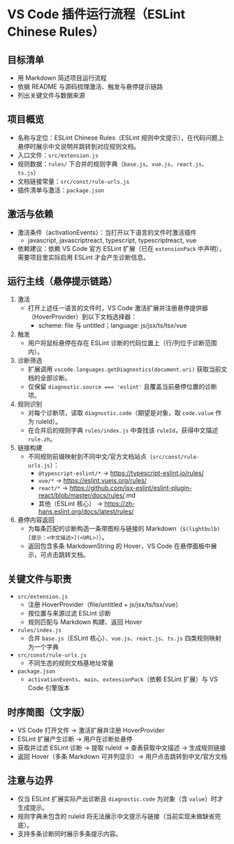 # VS Code 插件运行流程（ESLint Chinese Rules）

## 目标清单

- 用 Markdown 简述项目运行流程
- 依据 README 与源码梳理激活、触发与悬停提示链路
- 列出关键文件与数据来源

## 项目概览

- 名称与定位：ESLint Chinese Rules（ESLint 规则中文提示），在代码问题上悬停时展示中文说明并跳转到对应规则文档。
- 入口文件：`src/extension.js`
- 规则数据：`rules/` 下合并的规则字典（`base.js`、`vue.js`、`react.js`、`ts.js`）
- 文档链接常量：`src/const/rule-urls.js`
- 插件清单与激活：`package.json`

## 激活与依赖

- 激活条件（activationEvents）：当打开以下语言的文件时激活插件
  - javascript, javascriptreact, typescript, typescriptreact, vue
- 依赖建议：依赖 VS Code 官方 ESLint 扩展（已在 `extensionPack` 中声明），需要项目里实际启用 ESLint 才会产生诊断信息。

## 运行主线（悬停提示链路）

1. 激活
   - 打开上述任一语言的文件时，VS Code 激活扩展并注册悬停提供器（HoverProvider）到以下文档选择器：
     - scheme: file 与 untitled；language: js/jsx/ts/tsx/vue
2. 触发
   - 用户将鼠标悬停在存在 ESLint 诊断的代码位置上（行/列位于诊断范围内）。
3. 诊断筛选
   - 扩展调用 `vscode.languages.getDiagnostics(document.uri)` 获取当前文档的全部诊断。
   - 仅保留 `diagnostic.source === 'eslint'` 且覆盖当前悬停位置的诊断项。
4. 规则识别
   - 对每个诊断项，读取 `diagnostic.code`（期望是对象，取 `code.value` 作为 ruleId）。
   - 在合并后的规则字典 `rules/index.js` 中查找该 `ruleId`，获得中文描述 `rule.zh`。
5. 链接构建
   - 不同规则前缀映射到不同中文/官方文档站点（`src/const/rule-urls.js`）：
     - `@typescript-eslint/*` → https://typescript-eslint.io/rules/
     - `vue/*` → https://eslint.vuejs.org/rules/
     - `react/*` → https://github.com/jsx-eslint/eslint-plugin-react/blob/master/docs/rules/<rule>.md
     - 其他（ESLint 核心） → https://zh-hans.eslint.org/docs/latest/rules/<rule>
6. 悬停内容返回
   - 为每条匹配的诊断构造一条带图标与链接的 Markdown（`$(lightbulb) [提示：<中文描述>](<URL>)`）。
   - 返回包含多条 MarkdownString 的 Hover，VS Code 在悬停面板中展示，可点击跳转文档。

## 关键文件与职责

- `src/extension.js`
  - 注册 HoverProvider（file/untitled + js/jsx/ts/tsx/vue）
  - 按位置与来源过滤 ESLint 诊断
  - 规则匹配与 Markdown 构建、返回 Hover
- `rules/index.js`
  - 合并 `base.js`（ESLint 核心）、`vue.js`、`react.js`、`ts.js` 四类规则映射为一个字典
- `src/const/rule-urls.js`
  - 不同生态的规则文档基地址常量
- `package.json`
  - `activationEvents`、`main`、`extensionPack`（依赖 ESLint 扩展）与 VS Code 引擎版本

## 时序简图（文字版）

- VS Code 打开文件 → 激活扩展并注册 HoverProvider
- ESLint 扩展产生诊断 → 用户在诊断处悬停
- 获取并过滤 ESLint 诊断 → 提取 ruleId → 查表获取中文描述 → 生成规则链接
- 返回 Hover（多条 Markdown 可并列显示）→ 用户点击跳转到中文/官方文档

## 注意与边界

- 仅当 ESLint 扩展实际产出诊断且 `diagnostic.code` 为对象（含 `value`）时才生成提示。
- 规则字典未包含的 ruleId 将无法展示中文提示与链接（当前实现未做缺省兜底）。
- 支持多条诊断同时展示多条提示内容。
